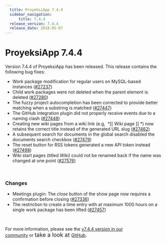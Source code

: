 ```yaml
---
  title: ProyeksiApp 7.4.4
  sidebar_navigation:
      title: 7.4.4
  release_version: 7.4.4
  release_date: 2018-05-07
---
```



# ProyeksiApp 7.4.4

<span class="explanatory-dictionary-highlight" data-definition="explanatory-dictionary-definition-10">Version</span>
7.4.4 of ProyeksiApp has been released. This release contains the
following bug
    fixes:

  - <span class="explanatory-dictionary-highlight" data-definition="explanatory-dictionary-definition-7">Work
    package</span> modification for regular users on MySQL-based
    instances ([\#27237](https://community.openproject.com/wp/27237))
  - Child work packages were not deleted when the parent element is
    deleted ([\#27280](https://community.openproject.com/wp/27280))
  - The fuzzy project autocompletion has been corrected to provide
    better matching when a substring is matched
    ([\#27447](https://community.openproject.com/wp/27447))
  - The GitHub integration plugin did not properly receive events due to
    a naming clash
    ([\#27448](https://community.openproject.com/wp/27448))
  - Creating new wiki pages from a wiki link (e.g,  *\[\[
    <span class="explanatory-dictionary-highlight" data-definition="explanatory-dictionary-definition-8">Wiki</span>
    page \]\] *) now retains the correct title instead of the generated
    URL slug ([\#27462](https://community.openproject.com/wp/27462))
  - A subsequent search for documents in the global search disabled the
    documents search checkbox
    ([\#27479](https://community.openproject.com/wp/27479))
  - The reset button for RSS tokens generated a new API token instead
    ([\#27498](https://community.openproject.com/wp/27498))
  - <span class="explanatory-dictionary-highlight" data-definition="explanatory-dictionary-definition-8">Wiki</span>
    start pages
    (titled *<span class="explanatory-dictionary-highlight" data-definition="explanatory-dictionary-definition-8">Wiki</span>)*
    could not be renamed back if the name was changed at one point
    ([\#27576](https://community.openproject.com/wp/27576))

 

### Changes

  - <span class="explanatory-dictionary-highlight" data-definition="explanatory-dictionary-definition-62">Meetings</span>
    plugin: The *close* button of the show page now requires a
    confirmation before closing
    ([\#27336](https://community.openproject.com/wp/27336))
  - The restriction to create a time entry with at maximum 1000 hours on
    a single work package has been lifted
    ([\#27457](https://community.openproject.com/wp/27457))

 

For more information, please see the [v7.4.4 version in our
community](https://community.openproject.com/versions/924) or <span style="font-size: 1.125rem;">take
a look
at </span>[GitHub](https://github.com/opf/openproject/tree/v7.4.4)<span style="font-size: 1.125rem;">.</span>


